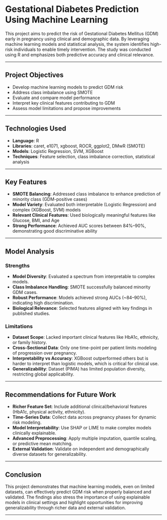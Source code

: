 # Gestational Diabetes Prediction Using Machine Learning

This project aims to predict the risk of Gestational Diabetes Mellitus (GDM) early in pregnancy using clinical and demographic data. By leveraging machine learning models and statistical analysis, the system identifies high-risk individuals to enable timely intervention. The study was conducted using R and emphasizes both predictive accuracy and clinical relevance.

---

## Project Objectives

- Develop machine learning models to predict GDM risk
- Address class imbalance using SMOTE
- Evaluate and compare model performance
- Interpret key clinical features contributing to GDM
- Assess model limitations and propose improvements

---

## Technologies Used

- **Language**: R
- **Libraries**: caret, e1071, xgboost, ROCR, ggplot2, DMwR (SMOTE)
- **Models**: Logistic Regression, SVM, XGBoost
- **Techniques**: Feature selection, class imbalance correction, statistical analysis

---

## Key Features

- **SMOTE Balancing**: Addressed class imbalance to enhance prediction of minority class (GDM-positive cases)
- **Model Variety**: Evaluated both interpretable (Logistic Regression) and complex (XGBoost, SVM) models
- **Relevant Clinical Features**: Used biologically meaningful features like Glucose, BMI, and Age
- **Strong Performance**: Achieved AUC scores between 84%–90%, demonstrating good discriminative ability

---

## Model Analysis

### Strengths

- **Model Diversity**: Evaluated a spectrum from interpretable to complex models.
- **Class Imbalance Handling**: SMOTE successfully balanced minority GDM cases.
- **Robust Performance**: Models achieved strong AUCs (~84–90%), indicating high discrimination.
- **Biological Relevance**: Selected features aligned with key findings in published studies.

### Limitations

- **Dataset Scope**: Lacked important clinical features like HbA1c, ethnicity, or family history.
- **Cross-Sectional Data**: Only one time-point per patient limits modeling of progression over pregnancy.
- **Interpretability vs Accuracy**: XGBoost outperformed others but is harder to interpret than logistic models, which is critical for clinical use.
- **Generalizability**: Dataset (PIMA) has limited population diversity, restricting global applicability.

---

## Recommendations for Future Work

- **Richer Feature Set**: Include additional clinical/behavioral features (HbA1c, physical activity, ethnicity).
- **Time-Series Data**: Collect data across pregnancy phases for dynamic risk modeling.
- **Model Interpretability**: Use SHAP or LIME to make complex models clinically explainable.
- **Advanced Preprocessing**: Apply multiple imputation, quantile scaling, or predictive mean matching.
- **External Validation**: Validate on independent and demographically diverse datasets for generalizability.

---

## Conclusion

This project demonstrates that machine learning models, even on limited datasets, can effectively predict GDM risk when properly balanced and validated. The findings also stress the importance of using explainable models in clinical settings and highlight opportunities for improving generalizability through richer data and external validation.

---

